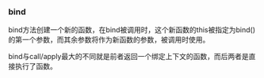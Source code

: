 ### bind
bind方法创建一个新的函数，在bind被调用时，这个新函数的this被指定为bind()的第一个参数，而其余参数将作为新函数的参数，被调用时使用。

bind与call/apply最大的不同就是前者返回一个绑定上下文的函数，而后两者是直接执行了函数。

